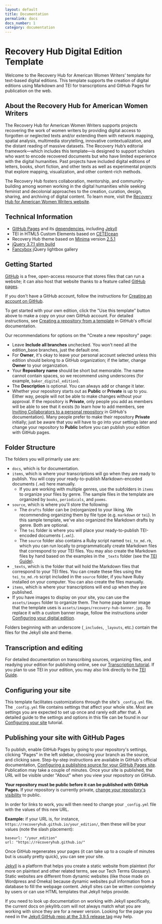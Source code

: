 ```yaml
---
layout: default
title: Documentation
permalink: docs
docs_number: 1
category: documentation
---
```


# Recovery Hub Digital Edition Template
Welcome to the Recovery Hub for American Women Writers’ template for text-based digital editions.  This template supports the creation of digital editions using Markdown and TEI for transcriptions and GitHub Pages for publication on the web.

## About the Recovery Hub for American Women Writers

The Recovery Hub for American Women Writers supports projects recovering the 
work of women writers by providing digital access to forgotten or neglected 
texts and/or extending them with network mapping, spatial analysis, multimedia 
storytelling, innovative contextualization, and the distant reading of massive 
datasets. The Recovery Hub’s editorial framework—which includes this 
template—is designed to support scholars who want to encode recovered documents 
but who have limited experience with the digital humanities. Past projects have 
included digital editions of letters, books, short fiction, and other texts as 
well as experimental projects that explore mapping, visualization, and other 
content-rich methods.

The Recovery Hub fosters collaboration, mentorship, and community-building 
among women working in the digital humanities while seeking feminist and 
decolonial approaches to the creation, curation, design, sharing, and archiving 
of digital content. To learn more, visit the 
[Recovery Hub for American Women Writers website](https://recoveryhub.siue.edu/).

## Technical Information

- [GitHub Pages](https://github.com/github/pages-gem) and its [dependencies](https://pages.github.com/versions/), including [Jekyll](https://github.com/jekyll/jekyll)
- TEI in HTML5 Custom Elements based on [CETEIcean](https://github.com/TEIC/CETEIcean)
- Recovery Hub theme based on [Minima](https://github.com/jekyll/minima) version [2.5.1](https://github.com/jekyll/minima/releases/tag/v2.5.1)
- [jQuery 3.7.1 slim build](https://jquery.com/download/)
- [Fancybox](https://github.com/fancyapps/fancybox) jQuery lightbox gallery

## Getting Started

[GitHub](https://github.com/) is a free, open-access resource that stores files 
that can run a website; it can also host that website thanks to a feature called 
[GitHub pages](https://docs.github.com/pages/). 

If you don't have a GitHub account, follow the instructions for 
[Creating an account on GitHub](https://docs.github.com/en/get-started/start-your-journey/creating-an-account-on-github).

To get started with your own edition, click the "Use this template" button 
above to make a copy on your own GitHub account. For detailed instructions, 
see [Creating a repository from a template](https://docs.github.com/en/repositories/creating-and-managing-repositories/creating-a-repository-from-a-template) in GitHub's official documentation.

Our recommendations for options on the "Create a new repository" page:
- Leave **Include all branches** unchecked. You won't need all the edition_base branches, just the default one.
- For **Owner**, it's okay to leave your personal account selected unless this edition should belong to a GitHub organization; if the latter, change **Owner** to your organization.
- Your **Repository name** should be short but memorable. The name cannot contain spaces, so we recommend using underscores (for example, `baker_digital_edition`).
- The **Description** is optional. You can always add or change it later.
- Whether your repository starts out as **Public** or **Private** is up to you. Either way, people will not be able to make changes without your approval. If the repository is **Private**, only people you add as members will be able to see that it exists (to learn how to add members, see [Inviting Collaborators to a personal repository](https://docs.github.com/en/account-and-profile/setting-up-and-managing-your-personal-account-on-github/managing-access-to-your-personal-repositories/inviting-collaborators-to-a-personal-repository) in GitHub's documentation). Many people prefer to make their repository **Private** initially; just be aware that you will have to go into your settings later and change your repository to **Public** before you can publish your edition with GitHub pages.

## Folder Structure

The folders you will primarily use are:
- `docs`, which is for documentation.
- `items`, which is where your transcriptions will go when they are ready to publish. You will copy your ready-to-publish Markdown-encoded documents (`.md`) here manually.
  - If you are working with multiple genres, use the subfolders in `items` to organize your files by genre. The sample files in the template are organized by `books`, `periodicals`, and `poems`.
- `source`, which is where you'll store the following:
  - The `drafts` folder can be (re)organized to your liking. We recommending organizing them by file type (e.g. `markdown` or `tei`). In this sample template, we've also organized the Markdown drafts by genre. Both are optional.
  - The `tei` folder is where you will place your ready-to-publish TEI-encoded documents (`.xml`). 
  - The `source` folder also contains a Ruby script named `tei_to_md.rb`, which you can run locally to programmatically create Markdown files that correspond to your TEI files. You may also create the Markdown files by hand based on the examples in the `_texts` folder (see the [TEI Guide](https://recoveryhub.github.io/edition_template/docs/config)).
- `_texts`, which is the folder that will hold the Markdown files that correspond to your TEI files. You can create these files using the `tei_to_md.rb` script included in the `source` folder, if you have Ruby installed on your computer. You can also create the files manually.
- `items`, which is where your transcriptions will end up when they are published.
- If you have images to display on your site, you can use the `assets/images` folder to organize them. The home page banner image that the template uses is `assets/images/recovery-hub-banner.jpg.` To replace it with a custom banner image, follow the instructions under [Configuring your digital edition](https://recoveryhub.github.io/edition_template/docs/config).

Folders beginning with an underscore (`_includes`, `_layouts`, etc.) contain the 
files for the Jekyll site and theme. 



## Transcription and editing

For detailed documentation on transcribing sources, organizing files, and 
readying your edition for publishing online, see our 
[Transcription tutorial](https://recoveryhub.github.io/edition_template/docs/transcription). If you plan to use TEI in your edition, you may also link directly to the [TEI Guide](https://recoveryhub.github.io/edition_template/docs/config).


## Configuring your site

This template facilitates customizations through the site's `_config.yml` file. 
The `_config.yml` file contains settings that affect your whole site. 
Most are settings you are expected to set up once and rarely edit after that. 
A detailed guide to the settings and options in this file can be found in our 
[Configuring your site](https://recoveryhub.github.io/edition_template/docs/config) 
tutorial.

## Publishing your site with GitHub Pages

To publish, enable GitHub Pages by going to your repository's settings, 
clicking "Pages" in the left sidebar, choosing your branch as the source, and 
clicking save. Step-by-step instructions are available in GitHub's official documentation, 
[Configuring a publishing source for your GitHub Pages site](https://docs.github.com/en/pages/getting-started-with-github-pages/configuring-a-publishing-source-for-your-github-pages-site). Publication may take a couple of minutes. Once your site is published, the URL will be visible under "About" when you view 
your repository on GitHub.

**Your repository must be public before it can be published with GitHub Pages.** 
If your repository is currently private, [change your repository's visibility](https://docs.github.com/en/repositories/managing-your-repositorys-settings-and-features/managing-repository-settings/setting-repository-visibility) to public.

In order for links to work, you will then need to change your `_config.yml` file 
with the values of this new URL. 

**Example:** if your URL is, for instance, 
`https://recoveryhub.github.io/your_edition/`, 
then these will be your values (note the slash placement): 

```
baseurl: "/your_edition"
url: "https://recoveryhub.github.io/"
```

Once GitHub regenerates your pages (it can take up to a couple of minutes but 
is usually pretty quick), you can see your site.


























[Jekyll](https://github.com/jekyll/) is a platform that helps you create a static website from plaintext (for more on plaintext and other related terms, see our Tech Terms Glossary). Static websites are different from dynamic websites (like those made on Wordpress and Omeka) because dynamic websites pull information from a database to fill the webpage content. Jekyll sites can be written completely by users or can use HTML templates that Jekyll helps provide.

If you need to look up documentation on working with Jekyll specifically, the current docs on jekyllrb.com will not always match what you are working with since they are for a newer version. Looking for the page you need in the [Jekyll GitHub repo at the 3.9.5 release tag](https://github.com/jekyll/jekyll/tree/v3.9.5/docs) may help.
